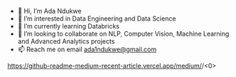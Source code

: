 - 👋 Hi, I’m Ada Ndukwe
- 👀 I’m interested in Data Engineering and Data Science
- 🌱 I’m currently learning Databricks
- 💞️ I’m looking to collaborate on NLP, Computer Vision, Machine Learning and Advanced Analytics projects
- 📫 Reach me on email ada1ndukwe@gmail.com

https://github-readme-medium-recent-article.vercel.app/medium/<ada1ndukwe>/<0>
<!---
adapekem/adapekem is a ✨ special ✨ repository because its `README.md` (this file) appears on your GitHub profile.
You can click the Preview link to take a look at your changes.
--->
